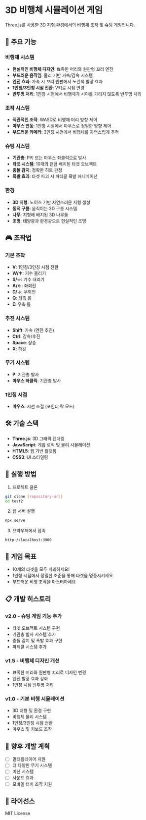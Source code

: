 # 3D 비행체 시뮬레이션 게임

Three.js를 사용한 3D 지형 환경에서의 비행체 조작 및 슈팅 게임입니다.

## 🚁 주요 기능

### 비행체 시스템
- **현실적인 비행체 디자인**: 뾰족한 머리와 원판형 꼬리 엔진
- **부드러운 움직임**: 물리 기반 가속/감속 시스템
- **엔진 효과**: 가속 시 꼬리 원판에서 노란색 발광 효과
- **1인칭/3인칭 시점 전환**: V키로 시점 변경
- **반투명 처리**: 1인칭 시점에서 비행체가 시야를 가리지 않도록 반투명 처리

### 조작 시스템
- **직관적인 조작**: WASD로 비행체 머리 방향 제어
- **마우스 연동**: 1인칭 시점에서 마우스로 정밀한 방향 제어
- **부드러운 카메라**: 3인칭 시점에서 비행체를 자연스럽게 추적

### 슈팅 시스템
- **기관총**: P키 또는 마우스 좌클릭으로 발사
- **타겟 시스템**: 10개의 랜덤 배치된 타겟 오브젝트
- **충돌 감지**: 정확한 히트 판정
- **폭발 효과**: 타겟 파괴 시 파티클 폭발 애니메이션

### 환경
- **3D 지형**: 노이즈 기반 자연스러운 지형 생성
- **동적 구름**: 움직이는 3D 구름 시스템
- **나무**: 지형에 배치된 3D 나무들
- **조명**: 태양광과 환경광으로 현실적인 조명

## 🎮 조작법

### 기본 조작
- **V**: 1인칭/3인칭 시점 전환
- **W/↑**: 기수 올리기
- **S/↓**: 기수 내리기
- **A/←**: 좌회전
- **D/→**: 우회전
- **Q**: 좌측 롤
- **E**: 우측 롤

### 추진 시스템
- **Shift**: 가속 (엔진 추진)
- **Ctrl**: 감속/후진
- **Space**: 상승
- **X**: 하강

### 무기 시스템
- **P**: 기관총 발사
- **마우스 좌클릭**: 기관총 발사

### 1인칭 시점
- **마우스**: 시선 조절 (포인터 락 모드)

## 🛠 기술 스택

- **Three.js**: 3D 그래픽 렌더링
- **JavaScript**: 게임 로직 및 물리 시뮬레이션
- **HTML5**: 웹 기반 플랫폼
- **CSS3**: UI 스타일링

## 🚀 실행 방법

1. 프로젝트 클론
```bash
git clone [repository-url]
cd test2
```

2. 웹 서버 실행
```bash
npx serve
```

3. 브라우저에서 접속
```
http://localhost:3000
```

## 🎯 게임 목표

- 10개의 타겟을 모두 파괴하세요!
- 1인칭 시점에서 정밀한 조준을 통해 타겟을 명중시키세요
- 부드러운 비행 조작을 마스터하세요

## 📋 개발 히스토리

### v2.0 - 슈팅 게임 기능 추가
- 타겟 오브젝트 시스템 구현
- 기관총 발사 시스템 추가
- 충돌 감지 및 폭발 효과 구현
- 파티클 시스템 추가

### v1.5 - 비행체 디자인 개선
- 뾰족한 머리와 원판형 꼬리로 디자인 변경
- 엔진 발광 효과 강화
- 1인칭 시점 반투명 처리

### v1.0 - 기본 비행 시뮬레이션
- 3D 지형 및 환경 구현
- 비행체 물리 시스템
- 1인칭/3인칭 시점 전환
- 마우스 및 키보드 조작

## 🔧 향후 개발 계획

- [ ] 멀티플레이어 지원
- [ ] 더 다양한 무기 시스템
- [ ] 미션 시스템
- [ ] 사운드 효과
- [ ] 모바일 터치 조작 지원

## 📄 라이선스

MIT License 